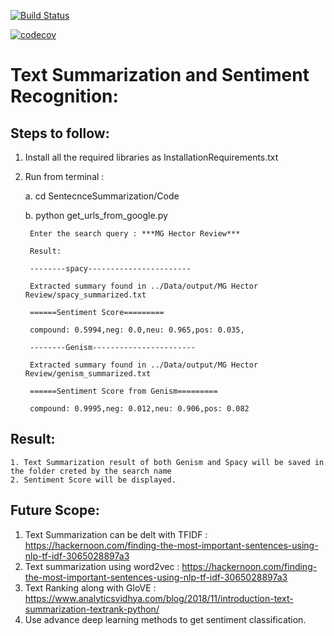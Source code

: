 [![Build Status](https://travis-ci.org/VidwathRHebse/SentenceSummarization.svg?branch=master)](https://travis-ci.org/VidwathRHebse/SentenceSummarization)

[![codecov](https://codecov.io/gh/VidwathRHebse/SentenceSummarization/branch/master/graph/badge.svg)](https://codecov.io/gh/VidwathRHebse/SentenceSummarization)

# Text Summarization and Sentiment Recognition:

## Steps to follow:

1. Install all the required libraries as InstallationRequirements.txt

2. Run from terminal :

   a. cd SentecnceSummarization/Code

   b. python get_urls_from_google.py
   	   
   	    Enter the search query : ***MG Hector Review***

   	    Result: 

   		--------spacy-----------------------

		Extracted summary found in ../Data/output/MG Hector Review/spacy_summarized.txt

		======Sentiment Score=========

		compound: 0.5994,neg: 0.0,neu: 0.965,pos: 0.035,

		--------Genism-----------------------

		Extracted summary found in ../Data/output/MG Hector Review/genism_summarized.txt

		======Sentiment Score from Genism=========

		compound: 0.9995,neg: 0.012,neu: 0.906,pos: 0.082




## Result:

	1. Text Summarization result of both Genism and Spacy will be saved in the folder creted by the search name
	2. Sentiment Score will be displayed.

## Future Scope:

1. Text Summarization can be delt with TFIDF : https://hackernoon.com/finding-the-most-important-sentences-using-nlp-tf-idf-3065028897a3
2. Text summarization using word2vec : https://hackernoon.com/finding-the-most-important-sentences-using-nlp-tf-idf-3065028897a3
3. Text Ranking along with GloVE : https://www.analyticsvidhya.com/blog/2018/11/introduction-text-summarization-textrank-python/ 
4. Use advance deep learning methods to get sentiment classification.
